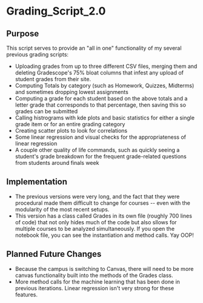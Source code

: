 # Grading_Script_2.0
## Purpose
This script serves to provide an "all in one" functionality of my several previous grading scripts: 
* Uploading grades from up to three different CSV files, merging them and deleting Gradescope's 75% bloat columns that infest any upload of student grades from their site. 
* Computing Totals by category (such as Homework, Quizzes, Midterms) and sometimes dropping lowest assignments
* Computing a grade for each student based on the above totals and a letter grade that corresponds to that percentage, then saving this so grades can be submitted
* Calling histrograms with kde plots and basic statistics for either a single grade item or for an entire grading category
* Creating scatter plots to look for correlations
* Some linear regression and visual checks for the appropriateness of linear regression
* A couple other quality of life commands, such as quickly seeing a student's grade breakdown for the frequent grade-related questions from students around finals week
## Implementation
* The previous versions were very long, and the fact that they were procedural made them difficult to change for courses -- even with the modularity of the most recent setups. 
* This version has a class called Grades in its own file (roughly 700 lines of code) that not only hides much of the code but also sllows for multiple courses to be analyzed simultaneously. If you open the notebook file, you can see the instantiation and method calls. Yay OOP! 
## Planned Future Changes
* Because the campus is switching to Canvas, there will need to be more canvas functionality built into the methods of the Grades class. 
* More method calls for the machine learning that has been done in previous iterations. Linear regression isn't very strong for these features. 
